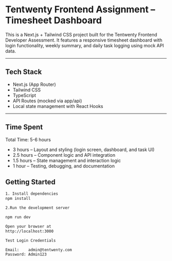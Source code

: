 # Tentwenty Frontend Assignment – Timesheet Dashboard

This is a Next.js + Tailwind CSS project built for the Tentwenty Frontend Developer Assessment. It features a responsive timesheet dashboard with login functionality, weekly summary, and daily task logging using mock API data.

---

## Tech Stack

- Next.js (App Router)
- Tailwind CSS
- TypeScript
- API Routes (mocked via app/api)
- Local state management with React Hooks

---
## Time Spent

Total Time: 5-6 hours

- 3 hours – Layout and styling (login screen, dashboard, and task UI)
- 2.5 hours – Component logic and API integration
- 1.5 hours – State management and interaction logic
- 1 hour – Testing, debugging, and documentation

## Getting Started



```bash
1. Install dependencies
npm install

2.Run the development server

npm run dev

Open your browser at
http://localhost:3000

Test Login Credentials

Email:    admin@tentwenty.com  
Password: Admin123

